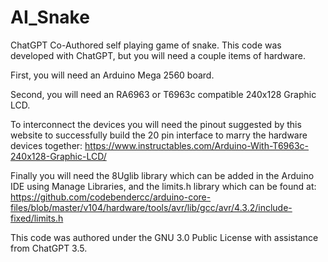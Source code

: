 # AI_Snake
ChatGPT Co-Authored self playing game of snake.
This code was developed with ChatGPT, but you will need a couple items of hardware.

First, you will need an Arduino Mega 2560 board.

Second, you will need an RA6963 or T6963c compatible 240x128 Graphic LCD.

To interconnect the devices you will need the pinout suggested by this website to successfully build the 20 pin interface to marry the hardware devices together: https://www.instructables.com/Arduino-With-T6963c-240x128-Graphic-LCD/

Finally you will need the 8Uglib library which can be added in the Arduino IDE using Manage Libraries, and the limits.h library which can be found at: https://github.com/codebendercc/arduino-core-files/blob/master/v104/hardware/tools/avr/lib/gcc/avr/4.3.2/include-fixed/limits.h

This code was authored under the GNU 3.0 Public License with assistance from ChatGPT 3.5.
